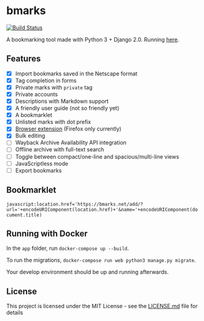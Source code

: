 # bmarks

[![Build Status](https://travis-ci.org/FelipeCortez/bmarks.svg?branch=master)](https://travis-ci.org/FelipeCortez/bmarks)

A bookmarking tool made with Python 3 + Django 2.0. Running [here](https://bmarks.net/felipecortez).

## Features

- [x] Import bookmarks saved in the Netscape format
- [x] Tag completion in forms
- [x] Private marks with `private` tag
- [x] Private accounts
- [x] Descriptions with Markdown support
- [x] A friendly user guide (not so friendly yet)
- [x] A bookmarklet
- [x] Unlisted marks with dot prefix
- [x] [Browser extension](https://addons.mozilla.org/en-US/firefox/addon/bmarks/?src=userprofile) (Firefox only currently)
- [x] Bulk editing
- [ ] Wayback Archive Availability API integration
- [ ] Offline archive with full-text search
- [ ] Toggle between compact/one-line and spacious/multi-line views
- [ ] JavaScriptless mode
- [ ] Export bookmarks

## Bookmarklet

```javascript:location.href='https://bmarks.net/add/?url='+encodeURIComponent(location.href)+'&name='+encodeURIComponent(document.title)```

## Running with Docker

In the `app` folder, run `docker-compose up --build`.

To run the migrations, `docker-compose run web python3 manage.py migrate`.

Your develop environment should be up and running afterwards.

## License

This project is licensed under the MIT License - see the [LICENSE.md](LICENSE.md) file for details
